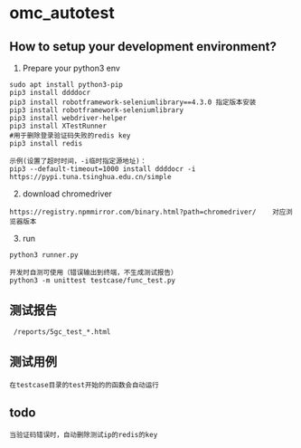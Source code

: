 # omc_autotest

## How to setup your development environment?
1. Prepare your python3 env
```
sudo apt install python3-pip
pip3 install ddddocr
pip3 install robotframework-seleniumlibrary==4.3.0 指定版本安装
pip3 install robotframework-seleniumlibrary
pip3 install webdriver-helper
pip3 install XTestRunner
#用于删除登录验证码失败的redis key
pip3 install redis

示例(设置了超时时间，-i临时指定源地址)：
pip3 --default-timeout=1000 install ddddocr -i https://pypi.tuna.tsinghua.edu.cn/simple
```

2. download chromedriver
```
https://registry.npmmirror.com/binary.html?path=chromedriver/    对应浏览器版本
```

3. run
```
python3 runner.py

开发时自测可使用（错误输出到终端，不生成测试报告）
python3 -m unittest testcase/func_test.py
```

## 测试报告
```
 /reports/5gc_test_*.html
```

## 测试用例
```
在testcase目录的test开始的的函数会自动运行
```

## todo
```
当验证码错误时，自动删除测试ip的redis的key
```